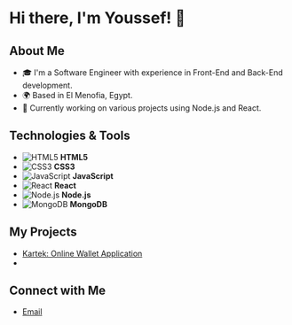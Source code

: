 # Hi there, I'm Youssef! 👋



## About Me
- 🎓 I'm a Software Engineer with experience in Front-End and Back-End development.
- 🌍 Based in El Menofia, Egypt.
- 🌱 Currently working on various projects using Node.js and React.

## Technologies & Tools

- ![HTML5](https://img.icons8.com/color/48/000000/html-5.png) **HTML5**
- ![CSS3](https://img.icons8.com/color/48/000000/css3.png) **CSS3**
- ![JavaScript](https://img.icons8.com/color/48/000000/javascript.png) **JavaScript**
- ![React](https://img.icons8.com/color/48/000000/react-native.png) **React**
- ![Node.js](https://img.icons8.com/color/48/000000/nodejs.png) **Node.js**
- ![MongoDB](https://img.icons8.com/color/48/000000/mongodb.png) **MongoDB**

## My Projects
- [Kartek: Online Wallet Application]([https://github.com/yourusername/kartek](https://github.com/redyouseff/kartak))
-

## Connect with Me

- [Email](mailto:youssefalkret@gmail.com)
